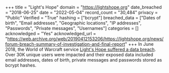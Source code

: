 +++
title = "Light&#x27;s Hope"
domain = "https://lightshope.org"
date_breached = "2018-06-25"
date = "2022-05-04"
record_count = "30,484"
privacy = "Public"
Verified = "True"
hashing = ["bcrypt"]
breached_data = ["Dates of birth", "Email addresses", "Geographic locations", "IP addresses", "Passwords", "Private messages", "Usernames"]
categories = []
acknowledged = "Yes"
acknowledged_url = "https://web.archive.org/web/20190412153206/https://lightshope.org/news/forum-breach-summary-of-investigation-and-final-report"
+++
In June 2018, the World of Warcraft service <a href="https://web.archive.org/web/20190412153206/https://lightshope.org/news/forum-breach-summary-of-investigation-and-final-report" target="_blank" rel="noopener">Light's Hope suffered a data breach</a>. Over 30K unique users were impacted and their exposed data included email addresses, dates of birth, private messages and passwords stored as bcrypt hashes.
